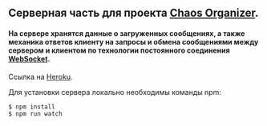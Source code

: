 ## Серверная часть для проекта [Chaos Organizer](https://github.com/QueenArizona/Chaos-Organizer).

####  На сервере хранятся данные о загруженных сообщениях, а также механика ответов клиенту на запросы и обмена сообщениями между сервером и клиентом по технологии постоянного соединения [WebSocket](https://learn.javascript.ru/websocket).

Ссылка на [Heroku](https://qa-chat-organizer.herokuapp.com).

Для установки сервера локально необходимы команды npm:

```
$ npm install
$ npm run watch
```
